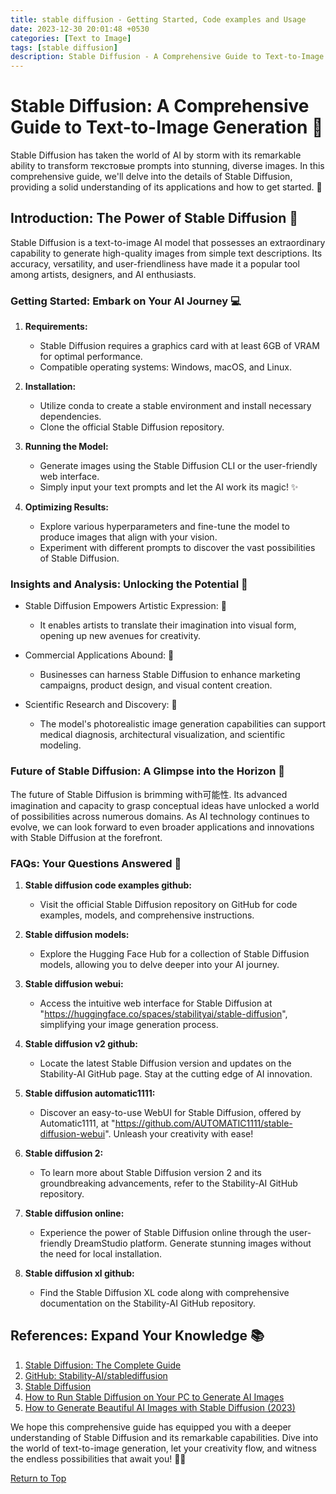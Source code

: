 ```yaml
---
title: stable diffusion - Getting Started, Code examples and Usage
date: 2023-12-30 20:01:48 +0530
categories: [Text to Image]
tags: [stable diffusion]
description: Stable Diffusion - A Comprehensive Guide to Text-to-Image Generation
---
```


# Stable Diffusion: A Comprehensive Guide to Text-to-Image Generation 🌟

Stable Diffusion has taken the world of AI by storm with its remarkable ability to transform текстовые prompts into stunning, diverse images. In this comprehensive guide, we'll delve into the details of Stable Diffusion, providing a solid understanding of its applications and how to get started. 🚀

## Introduction: The Power of Stable Diffusion 🦄

Stable Diffusion is a text-to-image AI model that possesses an extraordinary capability to generate high-quality images from simple text descriptions. Its accuracy, versatility, and user-friendliness have made it a popular tool among artists, designers, and AI enthusiasts.

### Getting Started: Embark on Your AI Journey 💻

1. **Requirements:**
   - Stable Diffusion requires a graphics card with at least 6GB of VRAM for optimal performance.
   - Compatible operating systems: Windows, macOS, and Linux.

2. **Installation:**
   - Utilize conda to create a stable environment and install necessary dependencies.
   - Clone the official Stable Diffusion repository.

3. **Running the Model:**
   - Generate images using the Stable Diffusion CLI or the user-friendly web interface.
   - Simply input your text prompts and let the AI work its magic! ✨

4. **Optimizing Results:**
   - Explore various hyperparameters and fine-tune the model to produce images that align with your vision.
   - Experiment with different prompts to discover the vast possibilities of Stable Diffusion.

### Insights and Analysis: Unlocking the Potential 💎

- Stable Diffusion Empowers Artistic Expression: 🎨
  - It enables artists to translate their imagination into visual form, opening up new avenues for creativity.

- Commercial Applications Abound: 💼
  - Businesses can harness Stable Diffusion to enhance marketing campaigns, product design, and visual content creation.

- Scientific Research and Discovery: 🔬
  - The model's photorealistic image generation capabilities can support medical diagnosis, architectural visualization, and scientific modeling.

### Future of Stable Diffusion: A Glimpse into the Horizon 🔭

The future of Stable Diffusion is brimming with可能性. Its advanced imagination and capacity to grasp conceptual ideas have unlocked a world of possibilities across numerous domains. As AI technology continues to evolve, we can look forward to even broader applications and innovations with Stable Diffusion at the forefront.

### FAQs: Your Questions Answered 💬

1. **Stable diffusion code examples github:**
   - Visit the official Stable Diffusion repository on GitHub for code examples, models, and comprehensive instructions.

2. **Stable diffusion models:**
   - Explore the Hugging Face Hub for a collection of Stable Diffusion models, allowing you to delve deeper into your AI journey.

3. **Stable diffusion webui:**
   - Access the intuitive web interface for Stable Diffusion at "https://huggingface.co/spaces/stabilityai/stable-diffusion", simplifying your image generation process.

4. **Stable diffusion v2 github:**
   - Locate the latest Stable Diffusion version and updates on the Stability-AI GitHub page. Stay at the cutting edge of AI innovation.

5. **Stable diffusion automatic1111:**
   - Discover an easy-to-use WebUI for Stable Diffusion, offered by Automatic1111, at "https://github.com/AUTOMATIC1111/stable-diffusion-webui". Unleash your creativity with ease!

6. **Stable diffusion 2:**
   - To learn more about Stable Diffusion version 2 and its groundbreaking advancements, refer to the Stability-AI GitHub repository.

7. **Stable diffusion online:**
   - Experience the power of Stable Diffusion online through the user-friendly DreamStudio platform. Generate stunning images without the need for local installation.

8. **Stable diffusion xl github:**
   - Find the Stable Diffusion XL code along with comprehensive documentation on the Stability-AI GitHub repository.

## References: Expand Your Knowledge 📚

1. [Stable Diffusion: The Complete Guide](https://letstryai.com/how-to-use-stable-diffusion-guide/)
2. [GitHub: Stability-AI/stablediffusion](https://github.com/Stability-AI/stablediffusion)
3. [Stable Diffusion](https://huggingface.co/blog/stable_diffusion)
4. [How to Run Stable Diffusion on Your PC to Generate AI Images](https://www.howtogeek.com/830179/how-to-run-stable-diffusion-on-your-pc-to-generate-ai-images/)
5. [How to Generate Beautiful AI Images with Stable Diffusion (2023)](https://www.elegantthemes.com/blog/business/stable-diffusion)


We hope this comprehensive guide has equipped you with a deeper understanding of Stable Diffusion and its remarkable capabilities. Dive into the world of text-to-image generation, let your creativity flow, and witness the endless possibilities that await you! 🌟🎨

[Return to Top](#stable-diffusion-a-comprehensive-guide-to-text-to-image-generation-)

